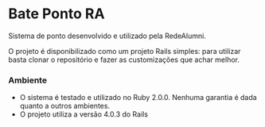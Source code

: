 # Bate Ponto RA

Sistema de ponto desenvolvido e utilizado pela RedeAlumni.

O projeto é disponibilizado como um projeto Rails simples: para utilizar basta clonar o repositório e fazer as customizações que achar melhor.

### Ambiente

* O sistema é testado e utilizado no Ruby 2.0.0. Nenhuma garantia é dada quanto a outros ambientes.
* O projeto utiliza a versão 4.0.3 do Rails